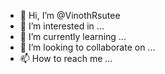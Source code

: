 - 👋 Hi, I’m @VinothRsutee
- 👀 I’m interested in ...
- 🌱 I’m currently learning ...
- 💞️ I’m looking to collaborate on ...
- 📫 How to reach me ...

<!---
VinothRsutee/VinothRsutee is a ✨ special ✨ repository because its `README.md` (this file) appears on your GitHub profile.
You can click the Preview link to take a look at your changes.
--->
